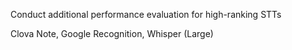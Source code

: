 Conduct additional performance evaluation for high-ranking STTs

Clova Note, Google Recognition, Whisper (Large)
